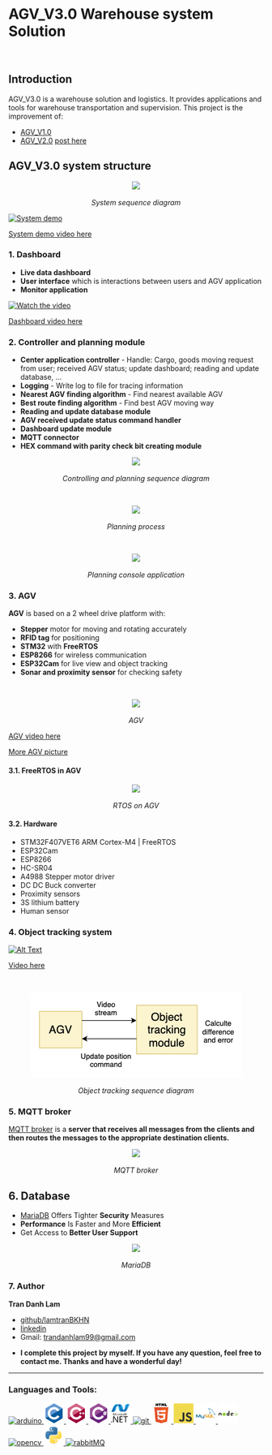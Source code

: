 # AGV_V3.0 Warehouse system Solution

<br />

## Introduction

AGV_V3.0 is a warehouse solution and logistics. It provides applications and tools for warehouse transportation and supervision. This project is the improvement of:

* [AGV_V1.0](https://www.linkedin.com/posts/lamtran99_agv-lineabrfollowerabrrobot-activity-6843847041525911552-7mp9)
* [AGV_V2.0](https://github.com/lamtranBKHN/AGV-2.0) [post here](https://www.linkedin.com/posts/lamtran99_022020-082020-agv-v20-stm32-esp8266-activity-6843869974050807808-ysJy)


## AGV_V3.0 system structure
<!-- ![system_structure](https://i.imgur.com/muqNsgX.pnghttps://i.imgur.com/muqNsgX.png) -->

<p align="center">
  <img src="https://i.imgur.com/wmu5PqV.png" />
</p>
<p align="center">
    <em>System sequence diagram</em>
</p>

[![System demo](https://github.com/lamtranBKHN/AGV_V3.0/blob/origin/Videos%20and%20pictures/demo_full.gif)](https://youtu.be/G6iVG4XJmp0)

[System demo video here](https://youtu.be/G6iVG4XJmp0)


### 1. Dashboard

* **Live data dashboard**
* **User interface** which is interactions between users and AGV application
* **Monitor application**

<!-- ![Alt Text](https://github.com/lamtranBKHN/AGV_V3.0/blob/origin/Videos%20and%20pictures/dashboard.gif) -->

[![Watch the video](https://github.com/lamtranBKHN/AGV_V3.0/blob/origin/Videos%20and%20pictures/dashboard.gif)](https://youtu.be/d8McS9fE4w4)

[Dashboard video here](https://youtu.be/d8McS9fE4w4)

### 2. Controller and planning module

* **Center application controller** - Handle: Cargo, goods moving request from user; received AGV status; update dashboard; reading and update database, ...
* **Logging** - Write log to file for tracing information
* **Nearest AGV finding algorithm** - Find nearest available AGV
* **Best route finding algorithm** - Find best AGV moving way
* **Reading and update database module**
* **AGV received update status command handler**
* **Dashboard update module**
* **MQTT connector**
* **HEX command with parity check bit creating module**

<p align="center">
  <img src="https://i.imgur.com/EpHNAb7.png" />
</p>
<p align="center">
    <em>Controlling and planning sequence diagram</em>
</p>

<br/>

<p align="center">
  <img src="https://i.imgur.com/MS0Opxu.png" />
</p>
<p align="center">
    <em>Planning process</em>
</p>

<br/>

<p align="center">
  <img src="https://i.imgur.com/yvP3bC2.png" />
</p>
<p align="center">
    <em>Planning console application</em>
</p>

### 3. AGV

**AGV** is based on a 2 wheel drive platform with:

* **Stepper** motor for moving and rotating accurately
* **RFID tag** for positioning
* **STM32** with **FreeRTOS**
* **ESP8266** for wireless communication
* **ESP32Cam** for live view and object tracking
* **Sonar and proximity sensor** for checking safety

<br/>

<p align="center">
  <img src="https://i.imgur.com/0dLrHpk.png" />
</p>
<p align="center">
    <em>AGV</em>
</p>

[AGV video here](https://youtu.be/pZySXu92PTg)

[More AGV picture](https://imgur.com/gallery/oL9T0nI)

#### 3.1. FreeRTOS in AGV

<p align="center">
  <img src="https://i.imgur.com/poCubnd.png" />
</p>
<p align="center">
    <em>RTOS on AGV</em>
</p>


#### 3.2. Hardware

* STM32F407VET6 ARM Cortex-M4 | FreeRTOS
* ESP32Cam
* ESP8266
* HC-SR04
* A4988 Stepper motor driver
* DC DC Buck converter
* Proximity sensors
* 3S lithium battery
* Human sensor

### 4. Object tracking system

[![Alt Text](https://github.com/lamtranBKHN/AGV_V3.0/blob/origin/Videos%20and%20pictures/object_tracking.gif)](https://youtu.be/EVXrnBgntQY)

[Video here](https://youtu.be/EVXrnBgntQY)

<br/>

<p align="center">
  <img src="https://github.com/lamtranBKHN/AGV_V3.0/blob/origin/Videos%20and%20pictures/Object_tracking_diagram.png" />
</p>
<p align="center">
    <em>Object tracking sequence diagram</em>
</p>



### 5. MQTT broker

[MQTT broker](https://en.wikipedia.org/wiki/MQTT) is a **server that receives all messages from the clients and then routes the messages to the appropriate destination clients.**

<p align="center">
  <img src="https://smartfactoryvn.com/wp-content/uploads/2018/11/mqtt_broker.png" />
</p>
<p align="center">
    <em>MQTT broker</em>
</p>

## 6. Database

* [MariaDB](https://en.wikipedia.org/wiki/MariaDB) Offers Tighter **Security** Measures
* **Performance** Is Faster and More **Efficient**
* Get Access to **Better User Support**

<p align="center">
  <img src="https://encrypted-tbn0.gstatic.com/images?q=tbn:ANd9GcQzDnzmrJgWJdRFUiSfoCleZeE4mtkmSsWb6APkMmkL8Nac_jCHVDBuw25sbvYnPnsSCIQ&usqp=CAU" />
</p>
<p align="center">
    <em>MariaDB</em>
</p>

### 7. Author

**Tran Danh Lam**

+ [github/lamtranBKHN](https://github.com/lamtranBKHN/)
+ [linkedin](www.linkedin.com/in/lâm-t5-086b47170)
+ Gmail: trandanhlam99@gmail.com

* **I complete this project by myself. If you have any question, feel free to contact me. Thanks and have a wonderful day!**
***

<div>
<h3 align="left">Languages and Tools:</h3>
<p align="left"> <a href="https://www.arduino.cc/" target="_blank"> <img src="https://cdn.worldvectorlogo.com/logos/arduino-1.svg" alt="arduino" width="40" height="40"/> </a> <a href="https://www.cprogramming.com/" target="_blank"> <img src="https://raw.githubusercontent.com/devicons/devicon/master/icons/c/c-original.svg" alt="c" width="40" height="40"/> </a> <a href="https://www.w3schools.com/cpp/" target="_blank"> <img src="https://raw.githubusercontent.com/devicons/devicon/master/icons/cplusplus/cplusplus-original.svg" alt="cplusplus" width="40" height="40"/> </a> <a href="https://www.w3schools.com/cs/" target="_blank"> <img src="https://raw.githubusercontent.com/devicons/devicon/master/icons/csharp/csharp-original.svg" alt="csharp" width="40" height="40"/> </a> <a href="https://dotnet.microsoft.com/" target="_blank"> <img src="https://raw.githubusercontent.com/devicons/devicon/master/icons/dot-net/dot-net-original-wordmark.svg" alt="dotnet" width="40" height="40"/> </a> <a href="https://git-scm.com/" target="_blank"> <img src="https://www.vectorlogo.zone/logos/git-scm/git-scm-icon.svg" alt="git" width="40" height="40"/> </a> <a href="https://www.w3.org/html/" target="_blank"> <img src="https://raw.githubusercontent.com/devicons/devicon/master/icons/html5/html5-original-wordmark.svg" alt="html5" width="40" height="40"/> </a> <a href="https://developer.mozilla.org/en-US/docs/Web/JavaScript" target="_blank"> <img src="https://raw.githubusercontent.com/devicons/devicon/master/icons/javascript/javascript-original.svg" alt="javascript" width="40" height="40"/> </a> <a href="https://www.mysql.com/" target="_blank"> <img src="https://raw.githubusercontent.com/devicons/devicon/master/icons/mysql/mysql-original-wordmark.svg" alt="mysql" width="40" height="40"/> </a> <a href="https://nodejs.org" target="_blank"> <img src="https://raw.githubusercontent.com/devicons/devicon/master/icons/nodejs/nodejs-original-wordmark.svg" alt="nodejs" width="40" height="40"/> </a> <a href="https://opencv.org/" target="_blank"> <img src="https://www.vectorlogo.zone/logos/opencv/opencv-icon.svg" alt="opencv" width="40" height="40"/> </a> <a href="https://www.python.org" target="_blank"> <img src="https://raw.githubusercontent.com/devicons/devicon/master/icons/python/python-original.svg" alt="python" width="40" height="40"/> </a> <a href="https://www.rabbitmq.com" target="_blank"> <img src="https://www.vectorlogo.zone/logos/rabbitmq/rabbitmq-icon.svg" alt="rabbitMQ" width="40" height="40"/> </a> </p>

